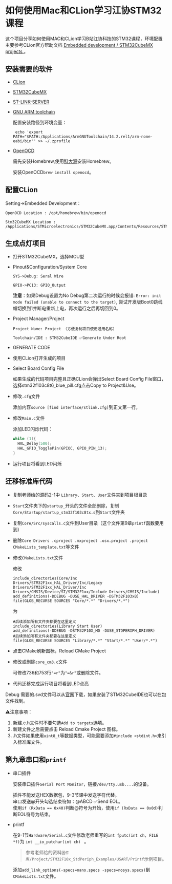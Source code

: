 # 如何使用Mac和CLion学习江协STM32课程

这个项目分享如何使用MAC和CLion学习B站江协科技的STM32课程，环境配置主要参考CLion官方帮助文档
[Embedded development /
STM32CubeMX projects
](https://www.jetbrains.com/help/clion/2024.3/embedded-development.html?top&keymap=macOS#0)。

## 安装需要的软件

* [CLion](https://www.jetbrains.com/clion/)

* [STM32CubeMX](https://www.st.com/en/development-tools/stm32cubemx.html)

* [ST-LINK-SERVER](https://www.st.com/en/development-tools/st-link-server.html)

* [GNU ARM toolchain](https://developer.arm.com/open-source/gnu-toolchain/gnu-rm)  

  配置安装路径到环境变量：

  ``` echo 'export PATH="$PATH:/Applications/ArmGNUToolchain/14.2.rel1/arm-none-eabi/bin"' >> ~/.zprofile```

* [OpenOCD](https://openocd.org/pages/getting-openocd.html)
  
  需先安装Homebrew,使用[科大源](https://mirrors.ustc.edu.cn/help/brew.git.html)安装Homebrew。

  安装OpenOCD```brew install openocd```。

## 配置CLion

Setting->Embedded Development：

```
OpenOCD Location : /opt/homebrew/bin/openocd

Stm32CubeMX Location : /Applications/STMicroelectronics/STM32CubeMX.app/Contents/Resources/STM32CubeMX
```

## 生成点灯项目

* 打开STM32CubeMX，选择MCU型

* Pinout&Configuration/System Core
  
  ```
  SYS->Debug: Seral Wire  
  
  GPIO->PC13: GPIO_Output
  ```

  **注意**：如果Debug设置为No Debug第二次运行的时候会报错:
  `Error: init mode failed (unable to connect to the target)`,
  尝试开发版Boot0跳线帽切换到1并断电重新上电，再次运行之后再切回到0。

* Project Manager/Project
  
  ```
  Project Name: Project （方便复制项目使用通用名称）  
  
  Toolchain/IDE : STM32CubeIDE ✅Generate Under Root
  ```
  
* GENERATE CODE

* 使用CLion打开生成的项目

* Select Board Config File 

  如果生成的代码项目完整且正确CLion会弹出Select Board Config File窗口，
  选择stm32f103c8t6_blue_pill.cfg点击Copy to Project&Use。

* 修改`.cfg`文件

  添加内容`source [find interface/stlink.cfg]`到正文第一行。

* 修改`Main.c`文件

  添加LED闪烁代码：
  
  ```C
  while (1){
    HAL_Delay(500);
    HAL_GPIO_TogglePin(GPIOC, GPIO_PIN_13);
  }
  ```
* 运行项目将看到LED闪烁

## 迁移标准库代码

* 复制老师给的源码2-1中 `Library`、`Start`、`User`文件夹到项目根目录

* `Start`文件夹下的`startup_`开头的文件全部删除，复制`Core/Startup/startup_stm32f103c8tx.s`到`Start`文件夹

* 复制`Core/Src/syscalls.c`文件到User目录（这个文件第9章`printf`函数要用到）

* 删除`Core Drivers .cproject .mxproject .osx.project .project CMakeLists_template.txt`等文件

* 修改`CMakeLists.txt`文件

  修改
  
  ```
  include_directories(Core/Inc Drivers/STM32F1xx_HAL_Driver/Inc/Legacy Drivers/STM32F1xx_HAL_Driver/Inc Drivers/CMSIS/Device/ST/STM32F1xx/Include Drivers/CMSIS/Include)
  add_definitions(-DDEBUG -DUSE_HAL_DRIVER -DSTM32F103xB)
  file(GLOB_RECURSE SOURCES "Core/*.*" "Drivers/*.*")
  ```

  为

  ```
  #后续添加所有文件夹都要在这里定义  
  include_directories(Library Start User)  
  add_definitions(-DDEBUG -DSTM32F10X_MD -DUSE_STDPERIPH_DRIVER)  
  #后续添加所有文件夹都要在这里定义  
  file(GLOB_RECURSE SOURCES "Library/*.*" "Start/*.*" "User/*.*")  
  ```
* 点击CMake刷新图标，Reload CMake Project

* 修改或删除`core_cm3.c`文件

  可修改736和753行`"=r"`为`"=&r"`或删除文件。  

* 代码迁移完成运行项目将看到LED点亮

Debug 需要的.svd文件可以从[官网](https://www.st.com/content/st_com/en/search.html#q=svd-t=resources-page=1)下载，如果安装了STM32CubeIDE也可以在包文件找到。

⚠️注意事项：
1. 新建.c.h文件时不要勾选`Add to targets`选项。
2. 新建文件之后需要点击 Reload Cmake Project 图标。
3. .h文件如果使用`uint8_t`等数据类型，可能需要添加`#include <stdint.h>`来引入标准库文件。

## 第九章串口和`printf`
* 串口插件

  安装串口插件`Serial Port Monitor`，链接`/dev/tty.usb....`的设备。 

  插件不能发送HEX数据包，9-3节课中发送字符代替。  
  串口发送@开头勾选结束符如：@ABCD  ✅Send EOL。  
  使用`if (RxData == 0x40)`判断@符号为开始，使用`if (RxData == 0x0d)`判断EOL符号为结束。

* printf  

  在9-1节`Hardware/Serial.c`文件修改老师重写的`int fputc(int ch, FILE *f)`为 `int __io_putchar(int ch) ` 。
  
  > 参考老师给的资料`固件库/Project/STM32F10x_StdPeriph_Examples/USART/Printf`示例项目。
  
  添加`add_link_options(-specs=nano.specs -specs=nosys.specs)`到`CMakeLists.txt`文件。


